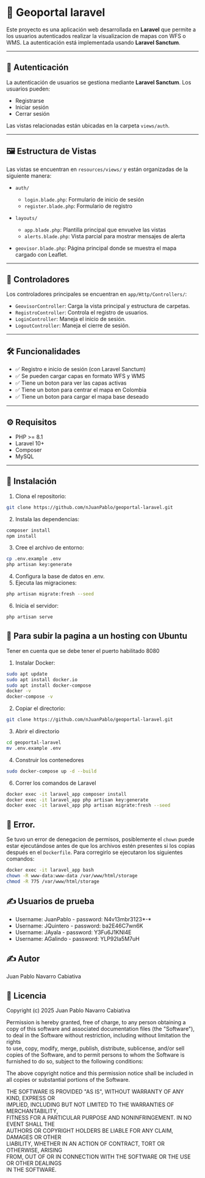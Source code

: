 # 📁 Geoportal laravel

Este proyecto es una aplicación web desarrollada en **Laravel** que permite a los usuarios autenticados realizar la visualizacion de mapas con WFS o WMS. La autenticación está implementada usando **Laravel Sanctum**.

---

## 🔐 Autenticación

La autenticación de usuarios se gestiona mediante **Laravel Sanctum**. Los usuarios pueden:

- Registrarse
- Iniciar sesión
- Cerrar sesión

Las vistas relacionadas están ubicadas en la carpeta `views/auth`.

---

## 🖼️ Estructura de Vistas

Las vistas se encuentran en `resources/views/` y están organizadas de la siguiente manera:

- `auth/`
  - `login.blade.php`: Formulario de inicio de sesión
  - `register.blade.php`: Formulario de registro

- `layouts/`
  - `app.blade.php`: Plantilla principal que envuelve las vistas
  - `alerts.blade.php`: Vista parcial para mostrar mensajes de alerta

- `geovisor.blade.php`: Página principal donde se muestra el mapa cargado con Leaflet.

---

## 🧠 Controladores

Los controladores principales se encuentran en `app/Http/Controllers/`:

- `GeovisorController`: Carga la vista principal y estructura de carpetas.
- `RegistroController`: Controla el registro de usuarios.
- `LoginController`: Maneja el inicio de sesión.
- `LogoutController`: Maneja el cierre de sesión.

---

## 🛠 Funcionalidades

- ✅ Registro e inicio de sesión (con Laravel Sanctum)
- ✅ Se pueden cargar capas en formato WFS y WMS
- ✅ Tiene un boton para ver las capas activas
- ✅ Tiene un boton para centrar el mapa en Colombia
- ✅ Tiene un boton para cargar el mapa base deseado

---

## ⚙️ Requisitos

- PHP >= 8.1
- Laravel 10+
- Composer
- MySQL

---

## 🚀 Instalación
1. Clona el repositorio:
```bash
git clone https://github.com/nJuanPablo/geoportal-laravel.git
```
2. Instala las dependencias:
```bash
composer install
npm install
```
3. Cree el archivo de entorno:
```bash
cp .env.example .env
php artisan key:generate
```
4. Configura la base de datos en .env.
5. Ejecuta las migraciones:
```bash
php artisan migrate:fresh --seed
```
6. Inicia el servidor:
```bash
php artisan serve
```

## 📂 Para subir la pagina a un hosting con Ubuntu

Tener en cuenta que se debe tener el puerto habilitado 8080

1. Instalar Docker:
```bash
sudo apt update
sudo apt install docker.io
sudo apt install docker-compose
docker -v
docker-compose -v
```
2. Copiar el directorio:
```bash
git clone https://github.com/nJuanPablo/geoportal-laravel.git
```
3. Abrir el directorio
```bash
cd geoportal-laravel
mv .env.example .env
```
4. Construir los contenedores
```bash
sudo docker-compose up -d --build
```
6. Correr los comandos de Laravel
```bash
docker exec -it laravel_app composer install
docker exec -it laravel_app php artisan key:generate
docker exec -it laravel_app php artisan migrate:fresh --seed
```

## 🧱 Error.
Se tuvo un error de denegacion de permisos, posiblemente el `chown` puede estar ejecutándose antes de que los archivos estén presentes si los copias después en el `Dockerfile`. Para corregirlo se ejecutaron los siguientes comandos: 

```bash
docker exec -it laravel_app bash
chown -R www-data:www-data /var/www/html/storage
chmod -R 775 /var/www/html/storage
```


## ✍️ Usuarios de prueba 
* Username: JuanPablo - password: N4v13mbr3123*-*
* Username: JQuintero - password: ba2E46C7wn6K
* Username: JAyala - password: Y3Fu6J1KNI4E
* Username: AGalindo - password: YLP92Ia5M7uH

## ✍️ Autor
Juan Pablo Navarro Cabiativa

## 📄 Licencia

Copyright (c) 2025 Juan Pablo Navarro Cabiativa

Permission is hereby granted, free of charge, to any person obtaining a copy
of this software and associated documentation files (the "Software"), to deal
in the Software without restriction, including without limitation the rights  
to use, copy, modify, merge, publish, distribute, sublicense, and/or sell      
copies of the Software, and to permit persons to whom the Software is         
furnished to do so, subject to the following conditions:

The above copyright notice and this permission notice shall be included in     
all copies or substantial portions of the Software.

THE SOFTWARE IS PROVIDED "AS IS", WITHOUT WARRANTY OF ANY KIND, EXPRESS OR     
IMPLIED, INCLUDING BUT NOT LIMITED TO THE WARRANTIES OF MERCHANTABILITY,      
FITNESS FOR A PARTICULAR PURPOSE AND NONINFRINGEMENT. IN NO EVENT SHALL THE   
AUTHORS OR COPYRIGHT HOLDERS BE LIABLE FOR ANY CLAIM, DAMAGES OR OTHER        
LIABILITY, WHETHER IN AN ACTION OF CONTRACT, TORT OR OTHERWISE, ARISING       
FROM, OUT OF OR IN CONNECTION WITH THE SOFTWARE OR THE USE OR OTHER DEALINGS  
IN THE SOFTWARE.

